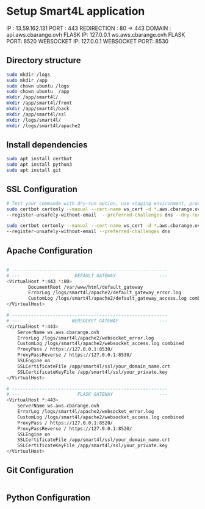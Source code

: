 
# Setup Smart4L application

IP : 13.59.162.131
PORT : 443
REDIRECTION : 80 -> 443
DOMAIN : 
	api.aws.cbarange.ovh
FLASK IP: 127.0.0.1
	ws.aws.cbarange.ovh
FLASK PORT: 8520
WEBSOCKET IP: 127.0.0.1
WEBSOCKET PORT: 8530

## Directory structure
```bash
sudo mkdir /logs
sudo mkdir /app
sudo chown ubuntu /logs
sudo chown ubuntu  /app 
mkdir /app/smart4l/
mkdir /app/smart4l/front
mkdir /app/smart4l/back
mkdir /app/smart4l/ssl
mkdir /logs/smart4l/
mkdir /logs/smart4l/apache2
```
## Install dependencies
```bash
sudo apt install certbot
sudo apt install python3
sudo apt install git
```

## SSL Configuration
```bash
# Test your commande with dry-run option, use staging environment, production rate Failed Validation is 5
sudo certbot certonly --manual --cert-name ws_cert -d *.aws.cbarange.ovh \
--register-unsafely-without-email  --preferred-challenges dns --dry-run

sudo certbot certonly --manual --cert-name ws_cert -d *.aws.cbarange.ovh \
--register-unsafely-without-email --preferred-challenges dns

```
## Apache Configuration
```bash

# ---------------------------------------------------------
# ---                    DEFAULT GATEWAY                ---
<VirtualHost *:443 *:80>
        DocumentRoot /var/www/html/default_gateway
        ErrorLog /logs/smart4l/apache2/default_gateway_error.log
        CustomLog /logs/smart4l/apache2/default_gateway_access.log combined
</VirtualHost>

# ---------------------------------------------------------
# ---                   WEBSOCKET GATEWAY               ---
<VirtualHost *:443>
	ServerName ws.aws.cbarange.ovh
    ErrorLog /logs/smart4l/apache2/websocket_error.log
    CustomLog /logs/smart4l/apache2/websocket_access.log combined
    ProxyPass / https://127.0.0.1:8530/
	ProxyPassReverse / https://127.0.0.1:8530/
	SSLEngine on
    SSLCertificateFile /app/smart4l/ssl/your_domain_name.crt
    SSLCertificateKeyFile /app/smart4l/ssl/your_private.key
</VirtualHost>

# ---------------------------------------------------------
# ---                     FLASK GATEWAY                 ---
<VirtualHost *:443>
	ServerName ws.aws.cbarange.ovh
    ErrorLog /logs/smart4l/apache2/websocket_error.log
    CustomLog /logs/smart4l/apache2/websocket_access.log combined
    ProxyPass / https://127.0.0.1:8520/
	ProxyPassReverse / https://127.0.0.1:8520/
	SSLEngine on
    SSLCertificateFile /app/smart4l/ssl/your_domain_name.crt
    SSLCertificateKeyFile /app/smart4l/ssl/your_private.key
</VirtualHost>

```

## Git Configuration
```bash

```
## Python Configuration
```bash

```

```bash

```

